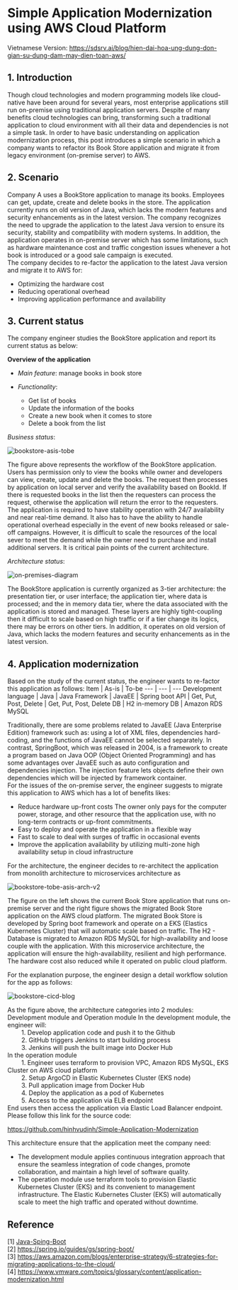 # Simple Application Modernization using AWS Cloud Platform
Vietnamese Version: https://sdsrv.ai/blog/hien-dai-hoa-ung-dung-don-gian-su-dung-dam-may-dien-toan-aws/
## 1. Introduction
Though cloud technologies and modern programming models like cloud-native have been around for several years, most enterprise applications still run on-premise using traditional application servers. Despite of many benefits cloud technologies can bring, transforming such a traditional application to cloud environment with all their data and dependencies is not a simple task. In order to have basic understanding on application modernization process, this post introduces a simple scenario in which a company wants to refactor its Book Store application and migrate it from legacy environment (on-premise server) to AWS.  
## 2. Scenario
Company A uses a BookStore application to manage its books. Employees can get, update, create and delete books in the store. The application currently runs on old version of Java, which lacks the modern features and security enhancements as in the latest version. The company recognizes the need to upgrade the application to the latest Java version to ensure its security, stability and compatibility with modern systems. In addition, the application operates in on-premise server which has some limitations, such as hardware maintenance cost and traffic congestion issues whenever a hot book is introduced or a good sale campaign is executed.  
The company decides to re-factor the application to the latest Java version and migrate it to AWS for:    
- Optimizing the hardware cost  
- Reducing operational overhead  
- Improving application performance and availability  
## 3. Current status
The company engineer studies the BookStore application and report its current status as below:  

**Overview of the application**    
- *Main feature*: manage books in book store  

- *Functionality*:  
	- Get list of books  
	- Update the information of the books  
	- Create a new book when it comes to store  
	- Delete a book from the list  


*Business status*:  

![bookstore-asis-tobe](https://github.com/hinhvudinh/Simple-Application-Modernization-using-AWS-EKS/assets/18361892/aa1b6fb3-dcf7-4ec2-902f-f87e177e13eb)

              
The figure above represents the workflow of the BookStore application. Users has permission only to view the books while owner and developers can view, create, update and delete the books. The request then processes by application on local server and verify the availability based on BookId. If there is requested books in the list then the requesters can process the request, otherwise the application will return the error to the requesters. The application is required to have stability operation with 24/7 availability and near real-time demand. It also has to have the ability to handle operational overhead especially in the event of new books released or sale-off campaigns. However, it is difficult to scale the resources of the local sever to meet the demand while the owner need to purchase and install additional servers. It is critical pain points of the current architecture.


*Architecture status*:

![on-premises-diagram](https://github.com/hinhvudinh/Simple-Application-Modernization-using-AWS-EKS/assets/18361892/1b287104-a17d-4b18-94b6-d369c2ccd44d)


The BookStore application is currently organized as 3-tier architecture: the presentation tier, or user interface; the application tier, where data is processed; and the in memory data tier, where the data associated with the application is stored and managed. These layers are highly tight-coupling then it difficult to scale based on high traffic or if a tier change its logics, there may be errors on other tiers. In addition, it operates on old version of Java, which lacks the modern features and security enhancements as in the latest version.
## 4. Application modernization
Based on the study of the current status, the engineer wants to re-factor this application as follows:
Item | As-is | To-be
--- | --- | ---
Development language | Java | Java
Framework | JavaEE | Spring boot
API | Get, Put, Post, Delete | Get, Put, Post, Delete
DB | H2 in-memory DB | Amazon RDS MySQL

Traditionally, there are some problems related to JavaEE (Java Enterprise Edition) framework such as: using a lot of XML files, dependencies hard-coding, and the functions of JavaEE cannot be selected separately.
In contrast, SpringBoot, which was released in 2004, is a framework to create a program based on Java OOP (Object Oriented Programming) and has some advantages over JavaEE such as auto configuration and dependencies injection. The injection feature lets objects define their own dependencies which will be injected by framework container.  
For the issues of the on-premise server, the engineer suggests to migrate this application to AWS which has a lot of benefits likes:
- Reduce hardware up-front costs The owner only pays for the computer power, storage, and other resource that the application use, with no long-term contracts or up-front commitments.
- Easy to deploy and operate the application in a flexible way
- Fast to scale to deal with surges of traffic in occasional events
- Improve the application availability by utilizing multi-zone high availability setup in cloud infrastructure


For the architecture, the engineer decides to re-architect the application from monolith architecture to microservices architecture as  

![bookstore-tobe-asis-arch-v2](https://github.com/hinhvudinh/Simple-Application-Modernization-using-AWS-EKS/assets/18361892/df6fb2b0-0776-4e59-8586-c298289a2258) 



The figure on the left shows the current Book Store application that runs on-premise server and the right figure shows the migrated Book Store application on the AWS cloud platform. The migrated Book Store is developed by Spring boot framework and operate on a EKS (Elastics Kubernetes Cluster) that will automatic scale based on traffic. The H2 - Database is migrated to Amazon RDS MySQL for high-availability and loose couple with the application. With this microservice architecture, the application will ensure the high-availability, resilient and high performance. The hardware cost also reduced while it operated on public cloud platform.


For the explanation purpose, the engineer design a detail workflow solution for the app as follows:  

![bookstore-cicd-blog](https://github.com/hinhvudinh/Simple-Application-Modernization-using-AWS-EKS/assets/18361892/17df282b-9aaf-4b79-8acb-6dbe0cab982f)

As the figure above, the architecture categories into 2 modules: Development module and Operation module
In the development module, the engineer will:  
&nbsp;&nbsp;&nbsp;&nbsp;&nbsp;&nbsp;&nbsp;&nbsp;1. Develop application code and push it to the Github  
&nbsp;&nbsp;&nbsp;&nbsp;&nbsp;&nbsp;&nbsp;&nbsp;2. GitHub triggers Jenkins to start building process  
&nbsp;&nbsp;&nbsp;&nbsp;&nbsp;&nbsp;&nbsp;&nbsp;3. Jenkins will push the built image into Docker Hub  
In the operation module  
&nbsp;&nbsp;&nbsp;&nbsp;&nbsp;&nbsp;&nbsp;&nbsp;1. Engineer uses terraform to provision VPC, Amazon RDS MySQL, EKS Cluster on AWS cloud platform  
&nbsp;&nbsp;&nbsp;&nbsp;&nbsp;&nbsp;&nbsp;&nbsp;2. Setup ArgoCD in Elastic Kubernetes Cluster (EKS node)  
&nbsp;&nbsp;&nbsp;&nbsp;&nbsp;&nbsp;&nbsp;&nbsp;3. Pull application image from Docker Hub  
&nbsp;&nbsp;&nbsp;&nbsp;&nbsp;&nbsp;&nbsp;&nbsp;4. Deploy the application as a pod of Kubernetes  
&nbsp;&nbsp;&nbsp;&nbsp;&nbsp;&nbsp;&nbsp;&nbsp;5. Access to the application via ELB endpoint  
End users then access the application via Elastic Load Balancer endpoint. Please follow this link for the source code:  

https://github.com/hinhvudinh/Simple-Application-Modernization  

This architecture ensure that the application meet the company need:  
- The development module applies continuous integration approach that ensure the seamless integration of code changes, promote collaboration, and maintain a high level of software quality.  
- The operation module use terraform tools to provision Elastic Kubernetes Cluster (EKS) and its convenient to management infrastructure. The Elastic Kubernetes Cluster (EKS) will automatically scale to meet the high traffic and operated without downtime.  


## Reference  
[1] [Java-Sping-Boot](https://www.ibm.com/topics/java-spring-boot#:~:text=Spring%20Boot%20helps%20developers%20create,app%20during%20the%20initialization%20process.)    
[2] https://spring.io/guides/gs/spring-boot/  
[3] https://aws.amazon.com/blogs/enterprise-strategy/6-strategies-for-migrating-applications-to-the-cloud/  
[4] https://www.vmware.com/topics/glossary/content/application-modernization.html  
